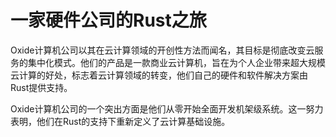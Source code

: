 # 一家硬件公司的Rust之旅

Oxide计算机公司以其在云计算领域的开创性方法而闻名，其目标是彻底改变云服务的集中化模式。他们的产品是一款商业云计算机，旨在为个人企业带来超大规模云计算的好处，标志着云计算领域的转变，他们自己的硬件和软件解决方案由Rust提供支持。

Oxide计算机公司的一个突出方面是他们从零开始全面开发机架级系统。这一努力表明，他们在Rust的支持下重新定义了云计算基础设施。